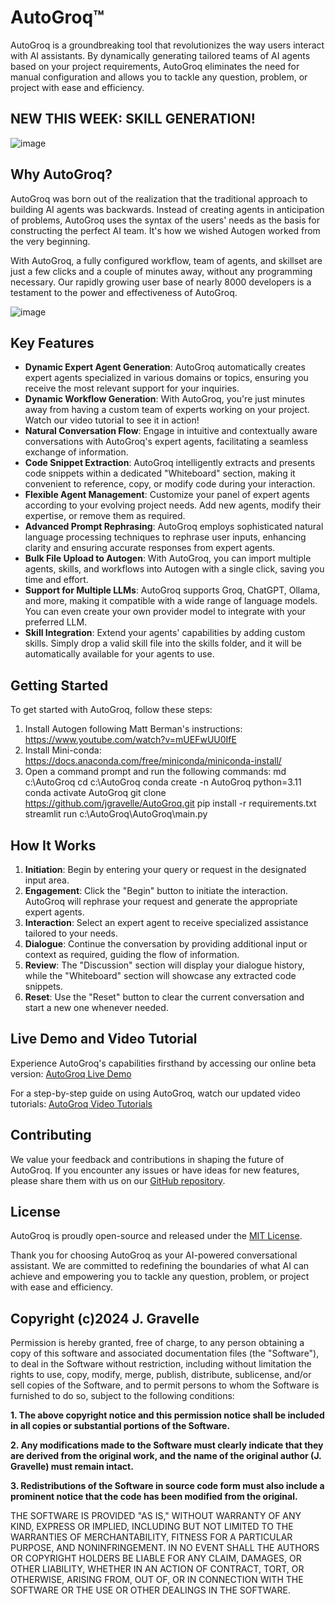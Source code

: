 # AutoGroq™

AutoGroq is a groundbreaking tool that revolutionizes the way users interact with AI assistants. By dynamically generating tailored teams of AI agents based on your project requirements, AutoGroq eliminates the need for manual configuration and allows you to tackle any question, problem, or project with ease and efficiency.

## NEW THIS WEEK:  SKILL GENERATION!
![image](https://github.com/jgravelle/AutoGroq/assets/3400540/c47f6bc7-03a9-4695-86ab-46dbbda06bec)


## Why AutoGroq?

AutoGroq was born out of the realization that the traditional approach to building AI agents was backwards. Instead of creating agents in anticipation of problems, AutoGroq uses the syntax of the users' needs as the basis for constructing the perfect AI team. It's how we wished Autogen worked from the very beginning.

With AutoGroq, a fully configured workflow, team of agents, and skillset are just a few clicks and a couple of minutes away, without any programming necessary. Our rapidly growing user base of nearly 8000 developers is a testament to the power and effectiveness of AutoGroq.

![image](https://github.com/jgravelle/AutoGroq/assets/3400540/a5294491-2c78-4e07-a587-8a1eacb17a0a)

## Key Features

- **Dynamic Expert Agent Generation**: AutoGroq automatically creates expert agents specialized in various domains or topics, ensuring you receive the most relevant support for your inquiries.
- **Dynamic Workflow Generation**: With AutoGroq, you're just minutes away from having a custom team of experts working on your project. Watch our video tutorial to see it in action!
- **Natural Conversation Flow**: Engage in intuitive and contextually aware conversations with AutoGroq's expert agents, facilitating a seamless exchange of information.
- **Code Snippet Extraction**: AutoGroq intelligently extracts and presents code snippets within a dedicated "Whiteboard" section, making it convenient to reference, copy, or modify code during your interaction.
- **Flexible Agent Management**: Customize your panel of expert agents according to your evolving project needs. Add new agents, modify their expertise, or remove them as required.
- **Advanced Prompt Rephrasing**: AutoGroq employs sophisticated natural language processing techniques to rephrase user inputs, enhancing clarity and ensuring accurate responses from expert agents.
- **Bulk File Upload to Autogen**: With AutoGroq, you can import multiple agents, skills, and workflows into Autogen with a single click, saving you time and effort.
- **Support for Multiple LLMs**: AutoGroq supports Groq, ChatGPT, Ollama, and more, making it compatible with a wide range of language models. You can even create your own provider model to integrate with your preferred LLM.
- **Skill Integration**: Extend your agents' capabilities by adding custom skills. Simply drop a valid skill file into the skills folder, and it will be automatically available for your agents to use.

## Getting Started

To get started with AutoGroq, follow these steps:

1. Install Autogen following Matt Berman's instructions:  https://www.youtube.com/watch?v=mUEFwUU0IfE
2. Install Mini-conda:  https://docs.anaconda.com/free/miniconda/miniconda-install/
3. Open a command prompt and run the following commands:
md c:\AutoGroq
cd c:\AutoGroq
conda create -n AutoGroq python=3.11
conda activate AutoGroq
git clone https://github.com/jgravelle/AutoGroq.git
pip install -r requirements.txt
streamlit run c:\AutoGroq\AutoGroq\main.py

## How It Works

1. **Initiation**: Begin by entering your query or request in the designated input area.
2. **Engagement**: Click the "Begin" button to initiate the interaction. AutoGroq will rephrase your request and generate the appropriate expert agents.
3. **Interaction**: Select an expert agent to receive specialized assistance tailored to your needs.
4. **Dialogue**: Continue the conversation by providing additional input or context as required, guiding the flow of information.
5. **Review**: The "Discussion" section will display your dialogue history, while the "Whiteboard" section will showcase any extracted code snippets.
6. **Reset**: Use the "Reset" button to clear the current conversation and start a new one whenever needed.

## Live Demo and Video Tutorial

Experience AutoGroq's capabilities firsthand by accessing our online beta version: [AutoGroq Live Demo](https://autogroq.streamlit.app/)

For a step-by-step guide on using AutoGroq, watch our updated video tutorials: [AutoGroq Video Tutorials](https://www.youtube.com/watch?v=hoMqUmUeifU&list=PLPu97iZ5SLTsGX3WWJjQ5GNHy7ZX66ryP&index=15)

## Contributing

We value your feedback and contributions in shaping the future of AutoGroq. If you encounter any issues or have ideas for new features, please share them with us on our [GitHub repository](https://github.com/jgravelle/AutoGroq.git).

## License

AutoGroq is proudly open-source and released under the [MIT License](https://opensource.org/licenses/MIT).

Thank you for choosing AutoGroq as your AI-powered conversational assistant. We are committed to redefining the boundaries of what AI can achieve and empowering you to tackle any question, problem, or project with ease and efficiency.

## Copyright (c)2024 J. Gravelle

Permission is hereby granted, free of charge, to any person obtaining a copy of this software and associated documentation files (the "Software"), to deal in the Software without restriction, including without limitation the rights to use, copy, modify, merge, publish, distribute, sublicense, and/or sell copies of the Software, and to permit persons to whom the Software is furnished to do so, subject to the following conditions:

**1. The above copyright notice and this permission notice shall be included in all copies or substantial portions of the Software.**

**2. Any modifications made to the Software must clearly indicate that they are derived from the original work, and the name of the original author (J. Gravelle) must remain intact.**

**3. Redistributions of the Software in source code form must also include a prominent notice that the code has been modified from the original.**

THE SOFTWARE IS PROVIDED "AS IS," WITHOUT WARRANTY OF ANY KIND, EXPRESS OR IMPLIED, INCLUDING BUT NOT LIMITED TO THE WARRANTIES OF MERCHANTABILITY, FITNESS FOR A PARTICULAR PURPOSE, AND NONINFRINGEMENT. IN NO EVENT SHALL THE AUTHORS OR COPYRIGHT HOLDERS BE LIABLE FOR ANY CLAIM, DAMAGES, OR OTHER LIABILITY, WHETHER IN AN ACTION OF CONTRACT, TORT, OR OTHERWISE, ARISING FROM, OUT OF, OR IN CONNECTION WITH THE SOFTWARE OR THE USE OR OTHER DEALINGS IN THE SOFTWARE.

